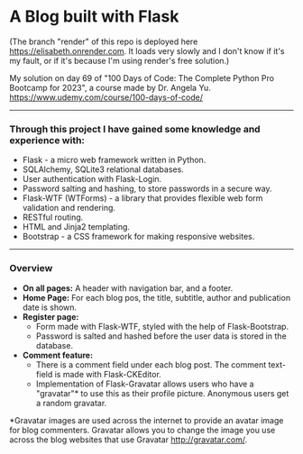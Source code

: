 # A Blog built with Flask

(The branch "render" of this repo is deployed here https://elisabeth.onrender.com. It loads very slowly and I don't know if it's my fault, or if it's because I'm using render's free solution.)

My solution on day 69 of "100 Days of Code: The Complete Python Pro Bootcamp for 2023", 
a course made by Dr. Angela Yu. https://www.udemy.com/course/100-days-of-code/

---

### Through this project I have gained some knowledge and experience with:

- Flask - a micro web framework written in Python.
- SQLAlchemy, SQLite3 relational databases.
- User authentication with Flask-Login.
- Password salting and hashing, to store passwords in a secure way.
- Flask-WTF (WTForms) - a library that provides flexible web form validation and rendering.
- RESTful routing.
- HTML and Jinja2 templating.
- Bootstrap - a CSS framework for making responsive websites.

---

### Overview
- **On all pages:** A header with navigation bar, and a footer.
- **Home Page:** For each blog pos, the title, subtitle, author and publication date is shown.
- **Register page:** 
  - Form made with Flask-WTF, styled with the help of Flask-Bootstrap.
  - Password is salted and hashed before the user data is stored in the database.
- **Comment feature:** 
  - There is a comment field under each blog post. The comment text-field is made with Flask-CKEditor.
  - Implementation of Flask-Gravatar allows users who have a "gravatar"* to use this as their profile picture. Anonymous users get a random gravatar.
 
 *Gravatar images are used across the internet to provide an avatar image for blog commenters. Gravatar allows 
  you to change the image you use across the blog websites that use Gravatar http://gravatar.com/.
